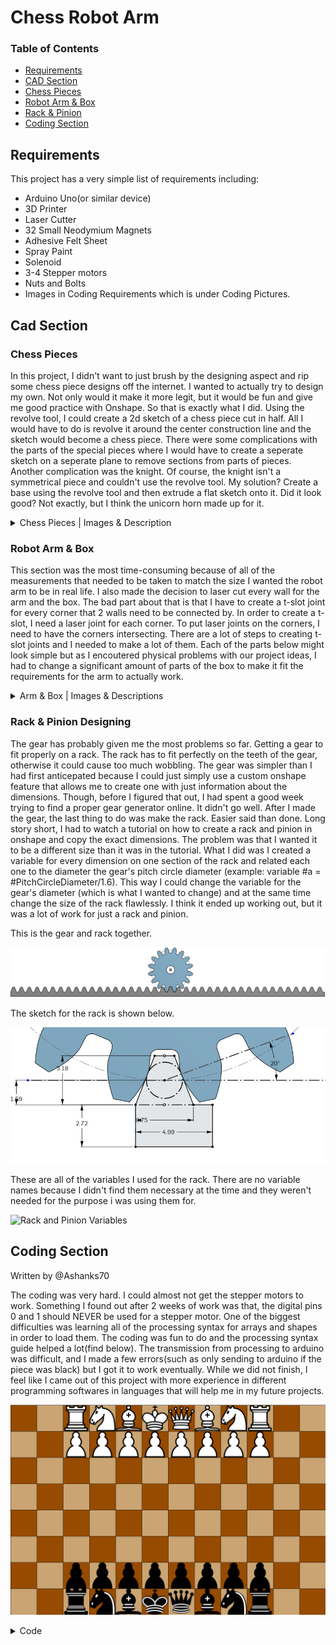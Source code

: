 # Chess Robot Arm
### Table of Contents

* [Requirements](#Requirements)
* [CAD Section](#CAD-Section)
* [Chess Pieces](#Chess-Pieces)
* [Robot Arm & Box](#Robot-Arm-&-Box)
* [Rack & Pinion](#Rack-&-Pinion)
* [Coding Section](#Coding-Section)



## Requirements

This project has a very simple list of requirements including:

- Arduino Uno(or similar device)
- 3D Printer
- Laser Cutter
- 32 Small Neodymium Magnets
- Adhesive Felt Sheet
- Spray Paint
- Solenoid
- 3-4 Stepper motors
- Nuts and Bolts
- Images in Coding Requirements which is under Coding Pictures.

## Cad Section

### Chess Pieces

In this project, I didn't want to just brush by the designing aspect and rip some chess piece designs off the internet. I wanted to actually try to design my own. Not only would it make it more legit, but it would be fun and give me good practice with Onshape. So that is exactly what I did. Using the revolve tool, I could create a 2d sketch of a chess piece cut in half. All I would have to do is revolve it around the center construction line and the sketch would become a chess piece. There were some complications with the parts of the special pieces where I would have to create a seperate sketch on a seperate plane to remove sections from parts of pieces. Another complication was the knight. Of course, the knight isn't a symmetrical piece and couldn't use the revolve tool. My solution? Create a base using the revolve tool and then extrude a flat sketch onto it. Did it look good? Not exactly, but I think the unicorn horn made up for it.


<details>
<summary>Chess Pieces | Images & Description</summary>
<br>
        The images below are of the pawn, the first piece I made. I made this completely from scratch using no reference images. Splines, while they are the worst lines in existance, were my only choice here. I just messed around with some ovals and splines and got what is shown here.

![Pawn](ChessPieces/3Dpawn.png)

This is the bishop. It uses the same base as the pawn and with a stretched out body. The top is pointed and has another smaller tip on it's head. There is a cut through the head that is made by creating a sketch seperate from the original one and removing material from that one section in a straight line (as opposed to a revolved one).

![Bishop](ChessPieces/3Dbishop.png)

This is the knight. It looks pretty scuffed because of the fact that I couldn't revolve it so I had to use a reference image. I think that it would be far worse without the fillets, but it still could look better.

![Knight](ChessPieces/3Dknight.png)

The rook is one of my favorites. Originally, the three indents seen on the top, middle, and base weren't there and, personally, I think they somehow made it way better. Note to self: things look better with more random details (sometimes). The top was pretty straight forward. I created a sketch on the very top flat surface of the cup shape and made two lines pointing at different angles coming from the center of the circle. After extruding that, I did a circular feature pattern. Fillets make everything looks nicer, so that was the final touch.

![Rook](ChessPieces/3Drook.png)

The third piece I made, the queen, was no doubt the hardest. While the main sketch design was all freestyle, the bumps on the crown were very challenging. I had to create a new plane that is the same angle as the crown, and then make a cut through the crown at the same angle it is pointing. After that I just repeated what I did with the rook and did a circular feature pattern. Not only did I make a pattern for the crown, but I decided to make one for the tip of the head. Because it was rounded, I had to make an offset plane that was right above the top of the queen and then make a sketch that fits what I needed it to. After that, extruded it to cut through the whole top and no more and then did a circular mattern once again.

![Queen](ChessPieces/3Dqueen.png)

For the king, I think I had a really good idea. The plan was to make the crown be hollow in the middle with bar shapes surrounding it. I had to first, create a hole in the sketch before revolving it. This way, it wouldn't look hollow when first revolving it, but I would be able to cut out rectangles from the outside and reveal the hollowed inside. So next, I had to make another plane with a specific angle that was facing the the crown. I made a sketch that fit the crown and then extruded it and created a pattern around. For the plus sign on top of the crown, I couldnt include it in the revolve. So, what I had to do was just extrude it serparately. 

![King](ChessPieces/3Dking.png)

</details>

### Robot Arm & Box

This section was the most time-consuming because of all of the measurements that needed to be taken to match the size I wanted the robot arm to be in real life. I also made the decision to laser cut every wall for the arm and the box. The bad part about that is that I have to create a t-slot joint for every corner that 2 walls need to be connected by. In order to create a t-slot, I need a laser joint for each corner. To put laser joints on the corners, I need to have the corners intersecting. There are a lot of steps to creating t-slot joints and I needed to make a lot of them. Each of the parts below might look simple but as I encoutered physical problems with our project ideas, I had to change a significant amount of parts of the box to make it fit the requirements for the arm to actually work.

<details>
<summary>Arm & Box | Images & Descriptions</summary>
<br>
        <details>
        <summary>Febuary 25th</summary>
        <br>
        
The box from this view may look simple, but there are a lot of parts inside and each dimension is it's value for a reason. The two holes on the bottom are to connect the arduino to a power source (a computer). The reason it isn't a single hole is because of the t-slot joints get in the way. If I connected the two holes then there wouldn't be enough room for a t-slot joint in that position. The back of the box isnt any different than the other walls and the floor is completely flat.

![WholeBox](https://user-images.githubusercontent.com/71349940/155800987-5cff3ccb-28af-4b81-bb1f-9413485424de.png)

In this image, the top walls of the box are hidden. The arm casing is visible and so are the inside walls. Below this image is an explination on the arm casing. The inside walls are there to hold the gears that will be connected to the stepper motors. There are two on each side so that motors can fit flush against a wall aswell as hold the gear up-right.

![InsideOfBox](https://user-images.githubusercontent.com/71349940/155800105-9dc5aa37-09f9-4f5b-9914-9b543ac6318b.png)

This is the arm casing. Inside the bottom section there will be two stepper motors pointing outwards connected to the the gear in the slots on the outside. In the top section there is another wall separating a motor and a gear. The motor will not be connected to anything so it will move the gear and therefore be moved with it.

![ArmCasing](https://user-images.githubusercontent.com/71349940/155800486-81b003b6-86c4-4d47-a77c-29e96622815a.png)
        </details>
                
</details>

### Rack & Pinion Designing

The gear has probably given me the most problems so far. Getting a gear to fit properly on a rack. The rack has to fit perfectly on the teeth of the gear, otherwise it could cause too much wobbling. The gear was simpler than I had first anticepated because I could just simply use a custom onshape feature that allows me to create one with just information about the dimensions. Though, before I figured that out, I had spent a good week trying to find a proper gear generator online. It didn't go well. After I made the gear, the last thing to do was make the rack. Easier said than done. Long story short, I had to watch a tutorial on how to create a rack and pinion in onshape and copy the exact dimensions. The problem was that I wanted it to be a different size than it was in the tutorial. What I did was I created a variable for every dimension on one section of the rack and related each one to the diameter the gear's pitch circle diameter (example: variable #a = #PitchCircleDiameter/1.6). This way I could change the variable for the gear's diameter (which is what I wanted to change) and at the same time change the size of the rack flawlessly. I think it ended up working out, but it was a lot of work for just a rack and pinion.

This is the gear and rack together.

![Rack and Pinion](ChessPieces/RackAndPinion.png)


The sketch for the rack is shown below.

![Rack Sketch](ChessPieces/RackSketch.png)

These are all of the variables I used for the rack. There are no variable names because I didn't find them necessary at the time and they weren't needed for the purpose i was using them for.

![Rack and Pinion Variables](https://user-images.githubusercontent.com/71349940/155779804-7fbde527-f317-4211-807f-26caddb66358.png)


## Coding Section

Written by @Ashanks70

The coding was very hard. I could almost not get the stepper motors to work. Something I found out after 2 weeks of work was that, the digital pins 0 and 1 should NEVER be used for a stepper motor. One of the biggest difficulties was learning all of the processing syntax for arrays and shapes in order to load them.  The coding was fun to do and the processing syntax guide helped a lot(find below). The transmission from processing to arduino was difficult, and I made a few errors(such as only sending to arduino if the piece was black) but I got it to work eventually. While we did not finish, I feel like I came out of this project with more experience in different programming softwares in languages that will help me in my future projects.

![ChessBoard](CodingPictures/ChessBoard.png)

<details>
<summary>Code</summary>
<br>
        <details>
        <summary>January 12th</summary>
                
        //establish array
        PImage wpawn;
        int cols=12;
        int rows=8;
        int[][] board = new int[cols][rows];
        //establish pshapes
        void setup() {
          size(1201, 801);
          wpawn=loadImage("Pawn.png");
          background(#CAA472);
          stroke(163, 50, 50);
          line(0, 0, 1200, 0);
          line(0, 1198, 1200, 1198);
          line(0, 0, 0, 1200);
          line(1200, 0, 1200, 1200);
          for (int i = 0; i < cols; i++) {
            for (int j = 0; j < rows; j++) {
              if (j%2==0 && i%2==1) {
                fill(#964B00);
                stroke(0);
                square((i*100), (j*100), 100);
                fill(255);
              }
              if (j%2==1 && i%2==0) {
                fill(#964B00);
                stroke(0);
                square((i*100), (j*100), 100);
                fill(255);
              }
              if (i<=1 || i >= 10) {
                if (i <=1) {
                  stroke(0);
                  fill(0);
                }
                if (i>=10) {
                  stroke(255);
                  fill(255);
                }
              stroke(0);
              line((i+1)*100, 0, (i+1)*100, 800);
              line(0, (j+1)*100, 1200, (j+1)*100);
            }
          }
         }
        }
        void draw() {
          background(#CAA472);
          stroke(#CAA472);
          rect(0,0,600,400);
          line(0, 0, 1200, 0);
          line(0, 1198, 1200, 1198);
          line(0, 0, 0, 1200);
          line(1200, 0, 1200, 1200);
          for (int i = 0; i < cols; i++) {
            for (int j = 0; j < rows; j++) {
              if (j%2==0 && i%2==1) {
                fill(#964B00);
                stroke(0);
                square((i*100), (j*100), 100);
                fill(255);
              }
              if (j%2==1 && i%2==0) {
                fill(#964B00);
                stroke(0);
                square((i*100), (j*100), 100);
                fill(255);
              }
              if (i<=1 || i >= 10) {
                if (i <=1) {
                  stroke(0);
                  fill(0);
                }
                if (i>=10) {
                  stroke(255);
                  fill(255);
                }
                circle(i*100+50, j*100+50, 50);
                fill(255);
              }
              stroke(0);
              line((i+1)*100, 0, (i+1)*100, 800);
              line(0, (j+1)*100, 1200, (j+1)*100);
            }
          }
        for (int j = 0; j < rows; j++){
        image(wpawn,1021,j*100);

        }

        }
          //begin moving pieces to starting positions

        void mousePressed(){
        circle(mouseX,mouseY,pmouseX);

        }
        void keyPressed() {
          if (key=='r') {

            //reset pieces
          }
        }

        //obtain first click position(mouse)
        //obtain second position(pmouse)
        //check isvalidmove
        //if it works move on board and relay to arduino

        //isValidMove(piece type)
        //if piece == rook...
        //if move works then return true
        //else return false)

</details>
 <details>
        <summary>January 28th(Almost right)</summary>
         
         int cols=12;
                int rows=8;
                int[][] board;
                int cellSize = 100;
                int turn =0;
                int valid = 1;
                int selectedi = 0;
                int selectedj = 0;
                PImage wpawn;
                PImage wrook;
                PImage wnite;
                PImage wbishop;
                PImage wking;
                PImage wqueen;
                PImage bpawn;
                PImage brook;
                PImage bnite;
                PImage bbishop;
                PImage bking;
                PImage bqueen;
                void setup(){
                wpawn=loadImage("wpawn.png");
                wrook=loadImage("wrook.png");
                wnite=loadImage("wnite.png");
                wbishop=loadImage("wbishop.png");
        wking=loadImage("wking.png");
        wqueen=loadImage("wqueen.png");
        bpawn=loadImage("bpawn.png");
        brook=loadImage("brook.png");
        bnite=loadImage("bnite.png");
        bbishop=loadImage("bbishop.png");
        bking=loadImage("bking.png");
        bqueen=loadImage("bqueen.png");
        size(1201,801);
        stroke(163,50,50);
        board = new int[width/cellSize][height/cellSize];
        line(0,0,1200,0);
        line(0,1198,1200,1198);
        line(0,0,0,1200);
        line(1200,0,1200,1200);
          for (int i=0; i<width/cellSize; i++) {
            for (int j=0; j<height/cellSize; j++) {
          stroke(0);
          if (j%2 == i%2){    
            fill(#964B00);
          }
            if (j%2 != i%2){
          fill (#CAA472);
          }
          float state = 0;
          if (j==1 && i>1 && i<10){
            state = 1;
          }
            if (j==0){
          if (i==2||i==9){
          state=2;
          }
          if (i==3||i==8){
          state=3;
          }
          if (i==4||i==7){
          state=4;
          }
          if (i==5){
          state=5;
          }
          if (i==6){
          state=6;
          }
          }
          if (j==height/cellSize-2 && i>1 && i<10){
          state=7;
          }
            if (j==height/cellSize-1){
          if (i==2||i==9){
          state=8;
          }
          if (i==3||i==8){
          state=9;
          }
          if (i==4||i==7){
          state=10;
          }
          if (i==5){
          state=11;
          }
          if (i==6){
          state=12;
          }
          }
          board[i][j] = int(state);
              square((i*100),(j*100),100);
        if (state == 1){ 
        image(wpawn,i*100+11.5,j*100);
        }
        if (state == 2){
        image(wrook,i*100+4.5,j*100);
        }
        if (state==3){
        image(wnite,i*100,j*100);
        }
        if (state==4){
        image(wbishop,i*100+.5,j*100);
        }
        if (state==6){
        image(wqueen,i*100+1,j*100+5);
        }
        if (state==5){
        image(wking,i*100+.5,j*100);
        }
        if (state == 7){ 
        image(bpawn,i*100+11.5,j*100);
        }
        if (state == 8){
        image(brook,i*100+4.5,j*100);
        }
        if (state==9){
        image(bnite,i*100,j*100);
        }
        if (state==10){
        image(bbishop,i*100+.5,j*100);
        }
        if (state==12){
        image(bqueen,i*100+1,j*100+5);
        }
        if (state==11){
        image(bking,i*100+.5,j*100);
        }
        }
        }
        }
        void draw(){
        }
        void mousePressed(){
          for (int i=0; i<width/cellSize; i++) {
            for (int j=0; j<height/cellSize; j++) {
              if (i%2!=j%2){
              fill(#CAA472);
              }
              if (i%2==j%2){
              fill(#964B00);
              }
              square((i*100),(j*100),100);     
              if (mouseX/100==i){
              if (mouseY/100==j){
              if (selectedi == 0 && selectedj == 0){
              selectedi=i;
              selectedj=j;
              }
              else{
                board[i][j]=board[selectedi][selectedj];
                board[selectedi][selectedj] = 0;
                square((selectedi*100),(selectedj*100),100);
                selectedi=0;
                selectedj=0;
              }  
          }
              }
        if (board[i][j] == 1){ 
        image(wpawn,i*100+11.5,j*100);
        }
        if (board[i][j] == 2){
        image(wrook,i*100+4.5,j*100);
        }
        if (board[i][j]==3){
        image(wnite,i*100,j*100);
        }
        if (board[i][j]==4){
        image(wbishop,i*100+.5,j*100);
        }
        if (board[i][j]==6){
        image(wqueen,i*100+1,j*100+5);
        }
        if (board[i][j]==5){
        image(wking,i*100+.5,j*100);
        }
          if (board[i][j] == 7){ 
        image(bpawn,i*100+11.5,j*100);
        }
        if (board[i][j] == 8){
        image(brook,i*100+4.5,j*100);
        }
        if (board[i][j]==9){
        image(bnite,i*100,j*100);
        }
        if (board[i][j]==10){
        image(bbishop,i*100+.5,j*100);
        }
        if (board[i][j]==12){
        image(bqueen,i*100+1,j*100+5);
        }
        if (board[i][j]==11){
        image(bking,i*100+.5,j*100);
        }
        }
        }
        }
</details>
         
<details>
<summary>code with comments</summary>
        
                        //build basic board
                //draw the 2D array
                int[][] board;
                //say how large each tile should be
                int cellSize =  100 ;
                //establish turn and move validity(needs improvement later)
                int turn = 0;
                int valid = 1;
                //previous click locations
                int selectedx = 0;
                int selectedy = 0;
                //load necessary images
                PImage wpawn;
                PImage wrook;
                PImage wknight;
                PImage wbishop;
                PImage wking;
                PImage wqueen;
                PImage bpawn;
                PImage brook;
                PImage bknight;
                PImage bbishop;
                PImage bking;
                PImage bqueen;
                void setup() {
                  //actually loads images as pictures from files
                  wpawn = loadImage("wpawn.png");//pieceType 1
                  wrook = loadImage("wrook.png");//pieceType 2
                  wknight = loadImage("wknight.png");//pieceType 3
                  wbishop = loadImage("wbishop.png");//pieceType 4
                  wking = loadImage("wking.png");//pieceType 5
                  wqueen = loadImage("wqueen.png");//pieceType 6
                  bpawn = loadImage("bpawn.png");//pieceType 7
                  brook = loadImage("brook.png");//pieceType 8
                  bknight = loadImage("bknight.png");//pieceType 9
                  bbishop = loadImage("bbishop.png");//pieceType 10
                  bking = loadImage("bking.png");//pieceType 11
                  bqueen = loadImage("bqueen.png");//pieceType 12
                  //load the board as a tile
                  size(1201, 801);
                  //set line/border color to black
                  stroke(163, 50, 50);
                  board = new int[width/cellSize][height/cellSize];
                  //look at every tile and draw them and the pieces
                  for (int x = 0; x < width/cellSize; x ++ ) {
                    for (int y =0; y <height/cellSize; y ++ ) {
                      stroke(0);
                      if (y % 2 == x % 2) {//check for is tile every other
                        fill(#964B00);//set fill accordingly
                      }
                      if (y % 2 != x % 2) {//check for it tile every other 
                        fill (#CAA472);//set fill accordingly
                      }
                      float pieceType = 0;//establishes type of piece
                      if (y == height/cellSize-2 && x > 1 && x < 10) { //white pawn row
                        pieceType = 1;
                      }
                      if (y == height/cellSize-1) {//set up back white row 
                        if (x == 2||x == 9) {//check for white Rook tiles
                          pieceType = 2;
                        }
                        if (x == 3||x == 8) {//check for white knight tiles
                          pieceType = 3;
                        }
                        if (x == 4||x == 7) {//check for white bishop tiles
                          pieceType = 4;
                        }
                        if (x == 5) {//check for white king space
                          pieceType = 5;
                        }
                        if (x == 6) {//check for white queen space
                          pieceType = 6;
                        }
                      }
                      if (y == 1 && x > 1 && x < 10) {//black pawn row
                        pieceType = 7;
                      }
                      if (y == 0) {
                        if (x == 2||x == 9) {//black rooks
                          pieceType = 8;
                        }
                        if (x == 3||x == 8) {//black knights
                          pieceType = 9;
                        }
                        if (x == 4||x == 7) {//black bishops
                          pieceType = 10;
                        }
                        if (x == 5) {//black king
                          pieceType = 11;
                        }
                        if (x == 6) {//black queen
                          pieceType = 12;
                        }
                      }
                      board[x][y] = int(pieceType);//saves the piece value to the point on the 2D array
                      square((x * 100), (y * 100), 100 );//draw tile in the correct color
                      //place image based on chosen identity
                      if (pieceType == 1) { //pawn
                        image(wpawn, x * 100 + 11.5, y * 100);
                      }
                      if (pieceType == 2) {//white rook
                        image(wrook, x * 100 + 4.5, y * 100);
                      }
                      if (pieceType == 3) {//white knight
                        image(wknight, x * 100, y * 100);
                      }
                      if (pieceType == 4) {//white bishop
                        image(wbishop, x * 100 + .5, y * 100);
                      }
                      if (pieceType==6) {//white queen
                        image(wqueen, x * 100 + 1, y * 100 + 5);
                      }
                      if (pieceType==5) {//white king
                        image(wking, x * 100 + .5, y * 100);
                      }
                      if (pieceType == 7) { //black pawn
                        image(bpawn, x * 100 + 11.5, y * 100);
                      }
                      if (pieceType == 8) {//black rook
                        image(brook, x * 100 + 4.5, y * 100);
                      }
                      if (pieceType==9) {//black knight
                        image(bknight, x * 100, y * 100);
                      }
                      if (pieceType==10) {//black bishop
                        image(bbishop, x * 100 + .5, y * 100);
                      }
                      if (pieceType==12) {//black queen
                        image(bqueen, x * 100 + 1, y * 100 + 5);
                      }
                      if (pieceType==11) {//black king
                        image(bking, x * 100 + .5, y * 100);
                      }
                    }
                  }
                }
                void draw() {
                }
                void mousePressed() {
                  //look at each tile, redraw it, then look for mouse and see if it hits a piece
                  for (int x =0; x <width/cellSize; x ++ ) {//check for each x
                    for (int y =0; y <height/cellSize; y ++ ) {//check for each y in each x
                      if (x %2!=y %2) {//check for every other, then set fill
                        fill(#CAA472);
                      }
                      if (x %2==y %2) {//check for every other then set fill
                        fill(#964B00);
                      }
                      square((x * 100), (y * 100), 100 );//redraw current tile
                      if (mouseX/ 100 == x ) {//if hits x-location of mouse
                        if (mouseY/ 100 == y ) {//if hits y-location of mouse
                          if (selectedx == 0 && selectedy == 0) {//if first click in pattern
                            selectedx = x;
                            selectedy = y;
                          }
                          else {//if second click in pattern
                          if (board[x][y]!=0){//if new tile is occupied
                          for (int j = 0; j <height/cellSize; j ++){
                          if (board[x][y]<=6){//if color is white
                          if (board[x][y]==1){//if tile is a pawn
                          if (board[1][j]==0){//if space is empty
                          board[1][j]=board[x][y];//set empty space equal to current click
                          print(1,",",j," ");//tell me where you moved
                          break;//end looping
                          }
                          }
                          else{
                          if (board[0][j]==0){//if in back white row
                          board[0][j]=board[x][y];
                          print(0,",",j," ");//tell me where you moved
                          break;//end looping
                          }
                          }
                          }
                          if (board[x][y]>6){//if color is black
                          if (board[x][y]==1){//if tile is a pawn
                          if (board[9][j]==0){//if space is empty
                          board[9][j]=board[x][y];//set empty space equal to current click
                          print(9,",",j," ");//tell me where you moved
                          break;//end looping
                          }
                          }
                          else if (board[x][y]!=1){
                          if (board[10][j]==0){//if in back black row
                          board[10][j]=board[x][y];//set back tile to current tile identity
                          print(10,",",j," ");//tell me where you moved
                          break;//end looping
                          }
                          }
                          }
                          }
                          }
                            board[x][y]=board[selectedx][selectedy];//set current click to the tile type of last click
                            board[selectedx][selectedy] = 0;//set the previous click to a blank space
                            if (selectedx %2 == selectedy %2) {// if every other for previous click
                              fill(#964B00);
                            } else {//if every other for previous click
                              fill(#CAA472);
                            }
                            square((selectedx * 100), (selectedy * 100), 100 );//redraw tile that was abandoned
                            selectedx =0;//set the old x and y to zero
                            selectedy =0;
                          }
                        }
                      }
                      if (board[x][y] == 1) { //draw tile based on stored value
                        image(wpawn, x * 100 + 11.5, y * 100);//white pawn
                      }
                      if (board[x][y] == 2) {
                        image(wrook, x * 100 + 4.5, y * 100);//white rook
                      }
                      if (board[x][y]==3) {
                        image(wknight, x * 100, y * 100);//white knight
                      }
                      if (board[x][y]==4) {
                        image(wbishop, x * 100 + .5, y * 100);//white bishop
                      }
                      if (board[x][y]==6) {
                        image(wqueen, x * 100 + 1, y * 100 + 5);//white queen
                      }
                      if (board[x][y]==5) {
                        image(wking, x * 100 + .5, y * 100);//white king
                      }
                      if (board[x][y] == 7) { 
                        image(bpawn, x * 100 + 11.5, y * 100);//black pawn
                      }
                      if (board[x][y] == 8) {
                        image(brook, x * 100 + 4.5, y * 100);//black rook
                      }
                      if (board[x][y]==9) {
                        image(bknight, x * 100, y * 100);//black knight
                      }
                      if (board[x][y]==10) {
                        image(bbishop, x * 100 + .5, y * 100);//black bishop
                      }
                      if (board[x][y]==12) {
                        image(bqueen, x * 100 + 1, y * 100 + 5);//black queen
                      }
                      if (board[x][y]==11) {
                        image(bking, x * 100 + .5, y * 100);//black king
                      }
                    }
                  }
                  }
                //reset simulation locations
                void keyPressed() {
                  if (key==' ') {//reset previous mouse click(used to clear on glitch or double click/cancel)
                    selectedx =0;//reset stored x
                    selectedy =0;//reset stored y
                  }
                  if (key=='r' || key == 'R') {//if r key is hit rebuild simulation from start
                    for (int x =0; x <width/cellSize; x ++ ) {//run through each tile
                      for (int y =0; y <height/cellSize; y ++ ) {
                        if (y %2 == x %2) {//build checkerboard pattern
                          fill(#964B00);
                        }
                        if (y %2 != x %2) {//build checkerboard pattern
                          fill (#CAA472);
                        }
                        float pieceType = 0;//change piece values
                        if (y ==height/cellSize-2 && x >1 && x <10) {//white pawn
                          pieceType = 1;
                        }
                        if (y ==height/cellSize-1) {//white line
                          if (x ==2||x ==9) {//white rook
                            pieceType=2;
                          }
                          if (x ==3||x ==8) {//white knight
                            pieceType=3;
                          }
                          if (x ==4||x ==7) {//white bishop
                            pieceType=4;
                          }
                          if (x ==5) {//white king
                            pieceType=5;
                          }
                          if (x ==6) {//white queen
                            pieceType=6;
                          }
                        }
                        if (y ==1 && x >1 && x <10) {//black pawn line
                          pieceType=7;
                        }
                        if (y ==0) {//other black line
                          if (x ==2||x ==9) {//black rook
                            pieceType=8;
                          }
                          if (x ==3||x ==8) {//black knight
                            pieceType=9;
                          }
                          if (x ==4||x ==7) {//black bishop
                            pieceType=10;
                          }
                          if (x ==5) {//black king
                            pieceType=11;
                          }
                          if (x ==6) {//black queen
                            pieceType=12;
                          }
                        }
                        board[x][y] = int(pieceType);//set board value to determined type
                        square((x * 100), (y * 100), 100 );//draw each tile
                        if (pieceType == 1) { //render pictures on tiles
                          image(wpawn, x * 100 + 11.5, y * 100);//white pawn
                        }
                        if (pieceType == 2) {//white rook
                          image(wrook, x * 100 + 4.5, y * 100);
                        }
                        if (pieceType==3) {//white knight
                          image(wknight, x * 100, y * 100);
                        }
                        if (pieceType==4) {//white bishop
                          image(wbishop, x * 100 + .5, y * 100);
                        }
                        if (pieceType==6) {//white queen
                          image(wqueen, x * 100 + 1, y * 100 + 5);
                        }
                        if (pieceType==5) {//white king
                          image(wking, x * 100 + .5, y * 100);
                        }
                        if (pieceType == 7) { //black pawn
                          image(bpawn, x * 100 + 11.5, y * 100);
                        }
                        if (pieceType == 8) {//black rook
                          image(brook, x * 100 + 4.5, y * 100);
                        }
                        if (pieceType==9) {//black knight
                          image(bknight, x * 100, y * 100);
                        }
                        if (pieceType==10) {//black bishop
                          image(bbishop, x * 100 + .5, y * 100);
                        }
                        if (pieceType==12) {//black queen
                          image(bqueen, x * 100 + 1, y * 100 + 5);
                        }
                        if (pieceType==11) {//black king
                          image(bking, x * 100 + .5, y * 100);
                        }
                      }
                    }
                  }
                }

</details>
         <details>
                 <summary>Final Code!</summary>
                 <details>
                                         <summary>Processing</summary>
                         
                import processing.serial.*;//connect to arduino
                Serial myPort;  // Create object from Serial class
                String val;     // Data received from the serial port
                //build basic board
                //draw the 2D array
                int x;
                int y;
                int[][] board;
                //say how large each tile should be
                int cellSize =  100 ;
                //establish turn and move validity(needs improvement later)
                int turn = 0;
                int valid = 1;
                //previous click locations
                int selectedx = 0;
                int selectedy = 0;
                //load necessary images
                PImage wpawn;
                PImage wrook;
                PImage wknight;
                PImage wbishop;
                PImage wking;
                PImage wqueen;
                PImage bpawn;
                PImage brook;
                PImage bknight;
                PImage bbishop;
                PImage bking;
                PImage bqueen;
                void pieceMoved(int piece, int x, int y) {//records the piece I moved
                  char state='E';
                  if (piece==1||piece==7) {//is a pawn
                    state='P';// set to pawn symbol
                  }
                  if (piece==2||piece==8) {//if rook
                    state='R';//set to rook symbol
                  }
                  if (piece==3||piece==9) {//if knight
                    state='N';//set to knight symbol
                  } 
                  if (piece==4||piece==10) {//if bishop
                    state='B';//set to bishop symbol
                  } 
                  if (piece==5||piece==11) {//if queen
                    state='Q';//set to queen symbol
                  } 
                  if (piece==6||piece==12) {//if king
                    state='K';//set to king symbol
                  } 
                  if (piece==0){//if tile is empty
                  println("Empty",",",x,",",y);//say empty and coordinates
                  }  
                  else if (piece>6) {//if black
                    println("Black", state, ",", x,",", y);//say black, piece type, and coordinates
                  }
                  else if (piece<7) {//if white
                    println("White", state, ",", x,",", y);//sya white,piece type, and coordinates
                  }
                    myPort.write(x);
                    println(x);
                    delay(50);
                    myPort.write(y);
                    println(y);
                }
                void buildBoard() {//builds the board again
                  for (int x = 0; x < width/cellSize; x ++ ) {
                    for (int y =0; y <height/cellSize; y ++ ) {
                      if (board[x][y] == 1) { //draw tile based on stored value
                        image(wpawn, x * 100 + 11.5, y * 100);//white pawn
                      }
                      if (board[x][y] == 2) {
                        image(wrook, x * 100 + 4.5, y * 100);//white rook
                      }
                      if (board[x][y]==3) {
                        image(wknight, x * 100, y * 100);//white knight
                      }
                      if (board[x][y]==4) {
                        image(wbishop, x * 100 + .5, y * 100);//white bishop
                      }
                      if (board[x][y]==5) {
                        image(wqueen, x * 100 + 1, y * 100 + 5);//white queen
                      }
                      if (board[x][y]==6) {
                        image(wking, x * 100 + .5, y * 100);//white king
                      }
                      if (board[x][y] == 7) { 
                        image(bpawn, x * 100 + 11.5, y * 100);//black pawn
                      }
                      if (board[x][y] == 8) {
                        image(brook, x * 100 + 4.5, y * 100);//black rook
                      }
                      if (board[x][y]==9) {
                        image(bknight, x * 100, y * 100);//black knight
                      }
                      if (board[x][y]==10) {
                        image(bbishop, x * 100 + .5, y * 100);//black bishop
                      }
                      if (board[x][y]==11) {
                        image(bqueen, x * 100 + 1, y * 100 + 5);//black queen
                      }
                      if (board[x][y]==12) {
                        image(bking, x * 100 + .5, y * 100);//black king
                      }
                    }
                  }
                }
                void setup() {
                    String portName = Serial.list()[1]; //change the 0 to a 1 or 2 etc. to match your port
                  myPort = new Serial(this, portName, 9600);
                      myPort.write('r');
                  //actually loads images as pictures from files
                  wpawn = loadImage("wpawn.png");//pieceType 1
                  wrook = loadImage("wrook.png");//pieceType 2
                  wknight = loadImage("wknight.png");//pieceType 3
                  wbishop = loadImage("wbishop.png");//pieceType 4
                  wking = loadImage("wking.png");//pieceType 5
                  wqueen = loadImage("wqueen.png");//pieceType 6
                  bpawn = loadImage("bpawn.png");//pieceType 7
                  brook = loadImage("brook.png");//pieceType 8
                  bknight = loadImage("bknight.png");//pieceType 9
                  bbishop = loadImage("bbishop.png");//pieceType 10
                  bking = loadImage("bking.png");//pieceType 11
                  bqueen = loadImage("bqueen.png");//pieceType 12
                  //load the board as a tile
                  size(1201, 801);
                  //set line/border color to black
                  stroke(163, 50, 50);
                  board = new int[width/cellSize][height/cellSize];
                  //look at every tile and draw them and the pieces
                  for (int x = 0; x < width/cellSize; x ++ ) {
                    for (int y =0; y <height/cellSize; y ++ ) {
                      stroke(0);
                      if (y % 2 != x % 2) {//check for is tile every other
                        fill(#964B00);//set fill accordingly
                      }
                      if (y % 2 == x % 2) {//check for it tile every other 
                        fill (#CAA472);//set fill accordingly
                      }
                      if (x<2 || x>9) {
                        fill(#989898);
                      }
                      float pieceType = 0;//establishes type of piece
                      if (y == height/cellSize-2 && x > 1 && x < 10) { //white pawn row
                        pieceType = 1;
                      }
                      if (y == height/cellSize-1) {//set up back white row 
                        if (x == 2||x == 9) {//check for white Rook tiles
                          pieceType = 2;
                        }
                        if (x == 3||x == 8) {//check for white knight tiles
                          pieceType = 3;
                        }
                        if (x == 4||x == 7) {//check for white bishop tiles
                          pieceType = 4;
                        }
                        if (x == 5) {//check for white king space
                          pieceType = 5;
                        }
                        if (x == 6) {//check for white queen space
                          pieceType = 6;
                        }
                      }
                      if (y == 1 && x > 1 && x < 10) {//black pawn row
                        pieceType = 7;
                      }
                      if (y == 0) {
                        if (x == 2||x == 9) {//black rooks
                          pieceType = 8;
                        }
                        if (x == 3||x == 8) {//black knights
                          pieceType = 9;
                        }
                        if (x == 4||x == 7) {//black bishops
                          pieceType = 10;
                        }
                        if (x == 5) {//black king
                          pieceType = 11;
                        }
                        if (x == 6) {//black queen
                          pieceType = 12;
                        }
                      }
                      board[x][y] = int(pieceType);//saves the piece value to the point on the 2D array
                      square((x * 100), (y * 100), 100 );//draw tile in the correct color
                      //place image based on chosen identity
                      buildBoard();//call board function
                    }
                  }
                }
                void draw() {
                }
                void mousePressed() {
                  //look at each tile, redraw it, then look for mouse and see if it hits a piece
                  for (int x =0; x <width/cellSize; x ++ ) {//check for each x
                    for (int y =0; y <height/cellSize; y ++ ) {//check for each y in each x
                      if (x %2==y %2) {//check for every other, then set fill
                        fill(#CAA472);
                      }
                      if (x %2!=y %2) {//check for every other then set fill
                        fill(#964B00);
                      }
                      if (x<2 || x>9) {
                        fill(#989898);
                      }
                      square((x * 100), (y * 100), 100 );//redraw current tile
                      if (mouseX/ 100 == x ) {//if hits x-location of mouse
                        if (mouseY/ 100 == y ) {//if hits y-location of mouse
                          if (selectedx == 0 && selectedy == 0) {//if first click in pattern
                            selectedx = x;
                            selectedy = y;
                            pieceMoved(board[x][y], x, y);//prints piece moved and location
                          } else {//if second click in pattern
                            pieceMoved(board[x][y], x, y);//prints piece moved to and new location
                            if (board[x][y]!=0) {//if new tile is occupied
                              for (int j = 0; j <height/cellSize; j ++) {
                                if (board[x][y]<=6) {//if color is white
                                  if (board[x][y]==1) {//if tile is a pawn
                                    if (board[1][j]==0) {//if space is empty
                                      board[1][j]=board[x][y];//set empty space equal to current click
                                      break;//end looping
                                    }
                                  } else {
                                    if (board[0][j]==0) {//if in back white row
                                      board[0][j]=board[x][y];
                                      break;//end looping
                                    }
                                  }
                                }
                                if (board[x][y]>6) {//if color is black
                                  if (board[x][y]==7) {//if tile is a pawn
                                    if (board[10][j]==0) {//if space is empty
                                      board[10][j]=board[x][y];//set empty space equal to current click
                                      break;//end looping
                                    }
                                  }
                                  if (board[x][y]>7) {
                                    if (board[11][j]==0) {//if in back black row
                                      board[11][j]=board[x][y];//set back tile to current tile identity
                                      break;//end looping
                                    }
                                  }
                                }
                              }
                            }
                            board[x][y]=board[selectedx][selectedy];//set current click to the tile type of last click
                            board[selectedx][selectedy] = 0;//set the previous click to a blank space
                            if (selectedx %2 != selectedy %2) {// if every other for previous click
                              fill(#964B00);
                            } else {//if every other for previous click
                              fill(#CAA472);
                            }
                            if (selectedx<2 || selectedx>9) {
                              fill(#989898);
                            }
                            square((selectedx * 100), (selectedy * 100), 100 );//redraw tile that was abandoned
                            selectedx =0;//set the old x and y to zero
                            selectedy =0;
                          }
                        }
                      }
                      buildBoard();//call board function
                    }
                  }
                }
                //reset simulation locations
                void keyPressed() {
                  if (key==' ') {//reset previous mouse click(used to clear on glitch or double click/cancel)
                    selectedx =0;//reset stored x
                    selectedy =0;//reset stored y
                    myPort.write('r');
                  }
                  if (key=='r' || key == 'R') {//if r key is hit rebuild simulation from start
                    for (int x =0; x <width/cellSize; x ++ ) {//run through each tile
                      for (int y =0; y <height/cellSize; y ++ ) {
                        if (y %2 != x %2) {//build checkerboard pattern
                          fill(#964B00);
                        }
                        if (y %2 == x %2) {//build checkerboard pattern
                          fill (#CAA472);
                        }
                        if (x<2 || x>9) {
                          fill(#989898);
                        }
                        float pieceType = 0;//change piece values
                        if (y ==height/cellSize-2 && x >1 && x <10) {//white pawn
                          pieceType = 1;
                        }
                        if (y ==height/cellSize-1) {//white line
                          if (x ==2||x ==9) {//white rook
                            pieceType=2;
                          }
                          if (x ==3||x ==8) {//white knight
                            pieceType=3;
                          }
                          if (x ==4||x ==7) {//white bishop
                            pieceType=4;
                          }
                          if (x ==5) {//white king
                            pieceType=5;
                          }
                          if (x ==6) {//white queen
                            pieceType=6;
                          }
                        }
                        if (y ==1 && x >1 && x <10) {//black pawn line
                          pieceType=7;
                        }
                        if (y ==0) {//other black line
                          if (x ==2||x ==9) {//black rook
                            pieceType=8;
                          }
                          if (x ==3||x ==8) {//black knight
                            pieceType=9;
                          }
                          if (x ==4||x ==7) {//black bishop
                            pieceType=10;
                          }
                          if (x ==5) {//black king
                            pieceType=11;
                          }
                          if (x ==6) {//black queen
                            pieceType=12;
                          }
                        }
                        board[x][y] = int(pieceType);//set board value to determined type
                        square((x * 100), (y * 100), 100 );//draw each tile
                        buildBoard();//call board function
                      }
                    }
                  }
                }
                                                    
</details>
                         
<details>
<summary>Arduino</summary>
                         
                #include <Stepper.h>//include motor library
                const int stepsPerRevolution = 200;
                //store stepper 1(x movement)
                Stepper X(stepsPerRevolution, 13, 9, 10, 12);
                //store steppers 2/3 (y movement)
                Stepper Y1(stepsPerRevolution, 2, 3, 8, 11);
                Stepper Y2(stepsPerRevolution, 4, 5, 6, 7);
                int XLocation = 0; //x-value of tile moved from
                int YLocation = 0; //y-value of tile moved from
                int currentX = 0; //x-value of tile moved to
                int currentY = 0; //y-value of tile moved to
                int YDistance;
                int XDistance;
                bool change = false;
                const int cellSize = 200; //how far to travel to cross a cell
                //on/off for magnet
                bool magnetState = false;

                void setup() {
                  Serial.begin(9600);
                  // put your setup code here, to run once:
                  //store electromagnet input
                  pinMode(A5, OUTPUT);
                  digitalWrite(A5, LOW);
                  X.setSpeed(60);//set rotations a second
                  Y1.setSpeed(60);
                  Y2.setSpeed(60);
                }
                void onArrival() { //when a move finishes
                  if (magnetState == false) //toggles magnet state
                  {
                    magnetState = true;
                    digitalWrite(A5, HIGH); //power electromagnet
                  }
                  else if (magnetState == true)
                  {
                    magnetState = false;
                    digitalWrite(A5, LOW); //unpower electromagnet
                  }
                }
                void movePiece(int moveX, int moveY) { //move pieces
                  XDistance = (XLocation - moveX) * cellSize;
                  YDistance = (YLocation - moveY) * cellSize;
                  XLocation = moveX;//change the location of the magnet to the new space
                  YLocation = moveY;
                  if (XDistance == (2 * cellSize && YDistance == (1 * cellSize))) {//if a knight
                    YDistance = (YDistance - cellSize);
                    Y1.step(cellSize/2);//rotate one of the y-servos by a half cell to go to the middle
                    Y2.step(cellSize/2);//do the same for the other
                    X.step(XDistance);//move the distance on the x-axis
                    Y1.step(YDistance);//finish the move for y
                    Y2.step(YDistance);
                  }
                  else if (XDistance == (1 * cellSize) && YDistance == (2 * cellSize)) {//same but for other form of knight move
                    XDistance = (XDistance - cellSize);
                    X.step(cellSize);
                    Y1.step(YDistance);
                    Y2.step(YDistance);
                    X.step(XDistance);
                  }

                  if (XDistance != 0) {//if the x changes
                    X.step(XDistance);//move the x-distance
                  }
                  if (YDistance != 0) {//if y changes
                    Y1.step(YDistance);//move y motors
                    Y2.step(YDistance);
                  }
                  onArrival();//toggle magnet
                }

                void loop() {
                  // put your main code here, to run repeatedly:
                  //on input from processing(while serial free)
                  if (Serial.available() == 1)
                  {
                    if (Serial.read() == 'r') {//if received r input
                      XLocation = 0;//reset state
                      YLocation = 0;
                      currentX = 0;
                      currentY = 0;
                      movePiece(0,0);
                    }
                    //read values
                    if (currentX == 0) {
                      currentX = Serial.read();//if move made change x
                    }
                    else {
                      currentY = Serial.read();// if move made change y
                    }
                    movePiece(currentX, currentY);//move the piece
                    currentX = 0;//reset x
                    //reset y
                    currentY = 0;

                  }
                }

                //move corresponding motors

                //turn on/off magnet
</details>
                 
                 

         
         
         
